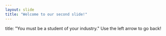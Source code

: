 ```yaml
---
layout: slide
title: "Welcome to our second slide!"
---
```

title: "You must be a student of your industry."
Use the left arrow to go back!
